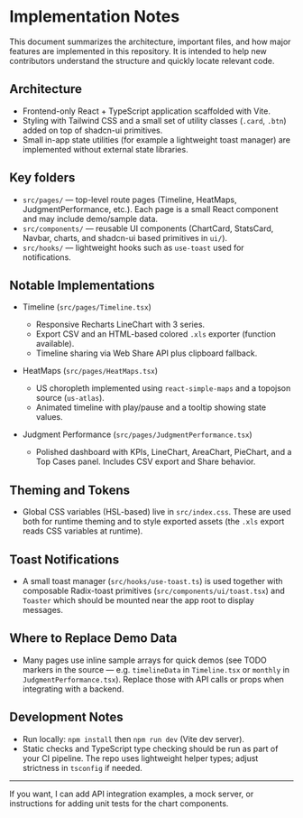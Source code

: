 # Implementation Notes

This document summarizes the architecture, important files, and how major
features are implemented in this repository. It is intended to help new
contributors understand the structure and quickly locate relevant code.

## Architecture

- Frontend-only React + TypeScript application scaffolded with Vite.
- Styling with Tailwind CSS and a small set of utility classes (`.card`,
  `.btn`) added on top of shadcn-ui primitives.
- Small in-app state utilities (for example a lightweight toast manager) are
  implemented without external state libraries.

## Key folders

- `src/pages/` — top-level route pages (Timeline, HeatMaps, JudgmentPerformance,
  etc.). Each page is a small React component and may include demo/sample data.
- `src/components/` — reusable UI components (ChartCard, StatsCard, Navbar,
  charts, and shadcn-ui based primitives in `ui/`).
- `src/hooks/` — lightweight hooks such as `use-toast` used for notifications.

## Notable Implementations

- Timeline (`src/pages/Timeline.tsx`)
  - Responsive Recharts LineChart with 3 series.
  - Export CSV and an HTML-based colored `.xls` exporter (function available).
  - Timeline sharing via Web Share API plus clipboard fallback.

- HeatMaps (`src/pages/HeatMaps.tsx`)
  - US choropleth implemented using `react-simple-maps` and a topojson
    source (`us-atlas`).
  - Animated timeline with play/pause and a tooltip showing state values.

- Judgment Performance (`src/pages/JudgmentPerformance.tsx`)
  - Polished dashboard with KPIs, LineChart, AreaChart, PieChart, and
    a Top Cases panel. Includes CSV export and Share behavior.

## Theming and Tokens

- Global CSS variables (HSL-based) live in `src/index.css`. These are used
  both for runtime theming and to style exported assets (the `.xls` export
  reads CSS variables at runtime).

## Toast Notifications

- A small toast manager (`src/hooks/use-toast.ts`) is used together with
  composable Radix-toast primitives (`src/components/ui/toast.tsx`) and
  `Toaster` which should be mounted near the app root to display messages.

## Where to Replace Demo Data

- Many pages use inline sample arrays for quick demos (see TODO markers in
  the source — e.g. `timelineData` in `Timeline.tsx` or `monthly` in
  `JudgmentPerformance.tsx`). Replace those with API calls or props when
  integrating with a backend.

## Development Notes

- Run locally: `npm install` then `npm run dev` (Vite dev server).
- Static checks and TypeScript type checking should be run as part of your
  CI pipeline. The repo uses lightweight helper types; adjust strictness in
  `tsconfig` if needed.

---

If you want, I can add API integration examples, a mock server, or
instructions for adding unit tests for the chart components.
